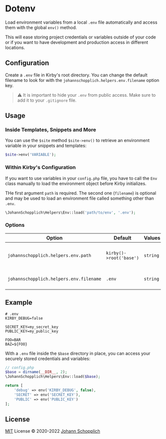 # Dotenv

Load environment variables from a local `.env` file automatically and access them with the global `env()` method.

This will ease storing project credentials or variables outside of your code or if you want to have development and production access in different locations.

## Configuration

Create a `.env` file in Kirby's root directory. You can change the default filename to look for with the `johannschopplich.helpers.env.filename` option key.

> ⚠️ It is important to hide your `.env` from public access. Make sure to add it to your `.gitignore` file.

## Usage

### Inside Templates, Snippets and More

You can use the `$site` method `$site->env()` to retrieve an environment variable in your snippets and templates:

```php
$site->env('VARIABLE');
```

### Within Kirby's Configuration

If you want to use variables in your `config.php` file, you have to call the `Env` class manually to load the environment object before Kirby initializes.

THe first argument `path` is required. The second one (`filename`) is optional and may be used to load an environment file called something other than `.env`.

```php
\JohannSchopplich\Helpers\Env::load('path/to/env', '.env');
```

### Options

| Option                                  | Default                 | Values   | Description                                |
| --------------------------------------- | ----------------------- | -------- | ------------------------------------------ |
| `johannschopplich.helpers.env.path`     | `kirby()->root('base')` | `string` | Path from which the file should be loaded. |
| `johannschopplich.helpers.env.filename` | `.env`                  | `string` | Environment filename to load.              |

## Example

```
# .env
KIRBY_DEBUG=false

SECRET_KEY=my_secret_key
PUBLIC_KEY=my_public_key

FOO=BAR
BAZ=${FOO}
```

With a `.env` file inside the `$base` directory in place, you can access your securely stored credentials and variables:

```php
// config.php
$base = dirname(__DIR__, 2);
\JohannSchopplich\Helpers\Env::load($base);

return [
    'debug' => env('KIRBY_DEBUG', false),
    'SECRET' => env('SECRET_KEY'),
    'PUBLIC' => env('PUBLIC_KEY')
];
```

## License

[MIT](../LICENSE) License © 2020-2022 [Johann Schopplich](https://github.com/johannschopplich)
